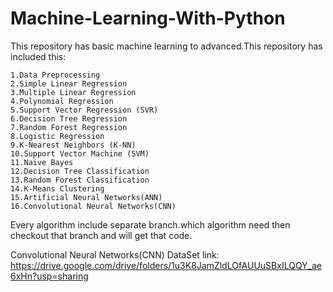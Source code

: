 # Machine-Learning-With-Python

This repository has basic machine learning to advanced.This repository has included this:

    1.Data Preprocessing
    2.Simple Linear Regression
    3.Multiple Linear Regression
    4.Polynomial Regression
    5.Support Vector Regression (SVR)
    6.Decision Tree Regression
    7.Random Forest Regression
    8.Logistic Regression
    9.K-Nearest Neighbors (K-NN)
    10.Support Vector Machine (SVM)
    11.Naive Bayes
    12.Decision Tree Classification
    13.Random Forest Classification
    14.K-Means Clustering
    15.Artificial Neural Networks(ANN)
    16.Convolutional Neural Networks(CNN)

Every algorithm include separate branch.which algorithm need then checkout that branch and will get that code.  

Convolutional Neural Networks(CNN) DataSet link: https://drive.google.com/drive/folders/1u3K8JamZldLOfAUUuSBxILQQY_ae6xHn?usp=sharing


